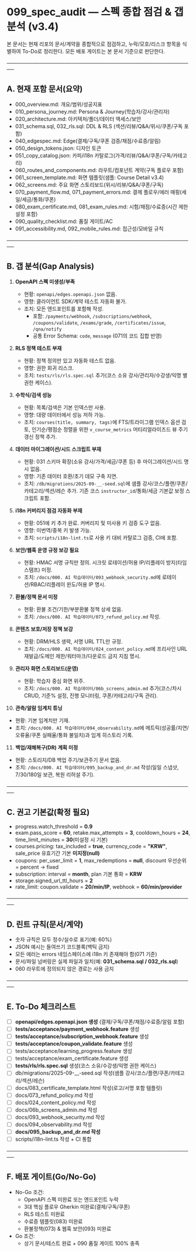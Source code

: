 # 099_spec_audit — 스펙 종합 점검 & 갭 분석 (v3.4)

본 문서는 현재 리포의 문서/계약을 종합적으로 점검하고, 누락/모호/리스크 항목을 식별하여 To-Do로 정리한다. 모든 배포 게이트는 본 문서 기준으로 판단한다.

────────────────────────────────────────────────────
## A. 현재 포함 문서(요약)
- 000_overview.md: 개요/범위/성공지표
- 010_persona_journey.md: Persona & Journey(학습자/강사/관리자)
- 020_architecture.md: 아키텍처/폴더/데이터 액세스/보안
- 031_schema.sql, 032_rls.sql: DDL & RLS (섹션/리뷰/Q&A/위시/쿠폰/구독 포함)
- 040_edgespec.md: Edge(결제/구독/쿠폰 검증/채점/수료증/알림)
- 050_design_tokens.json: 디자인 토큰
- 051_copy_catalog.json: 카피/i18n 카탈로그(가격/리뷰/Q&A/쿠폰/구독/카테고리)
- 060_routes_and_components.md: 라우트/컴포넌트 계약(구독 플로우 포함)
- 061_screen_template.md: 화면 템플릿(샘플: Course Detail v3.4)
- 062_screens.md: 주요 화면 스토리보드(위시/리뷰/Q&A/쿠폰/구독)
- 070_payment_flow.md, 071_payment_errors.md: 결제 플로우/에러 매핑(세일/세금/통화/쿠폰)
- 080_exam_certificate.md, 081_exam_rules.md: 시험/채점/수료증(시간 제한 설정 포함)
- 090_quality_checklist.md: 품질 게이트/AC
- 091_accessibility.md, 092_mobile_rules.md: 접근성/모바일 규칙

────────────────────────────────────────────────────
## B. 갭 분석(Gap Analysis)
1) **OpenAPI 스펙 미생성/부족**
   - 현황: `openapi/edges.openapi.json` 없음.
   - 영향: 클라이언트 SDK/계약 테스트 자동화 불가.
   - 조치: 모든 엔드포인트를 포함해 작성.
     - 포함: `/payments/webhook`, `/subscriptions/webhook`, `/coupons/validate`, `/exams/grade`, `/certificates/issue`, `/qna/notify`
     - 공통 Error Schema: `code`, `message` (071의 코드 집합 반영)

2) **RLS 정책 테스트 부재**
   - 현황: 정책 정의만 있고 자동화 테스트 없음.
   - 영향: 권한 회귀 리스크.
   - 조치: `tests/rls/rls.spec.sql` 추가(코스 소유 강사/관리자/수강생/익명 별 권한 케이스).

3) **수학식/검색 성능**
   - 현황: 목록/검색은 기본 인덱스만 사용.
   - 영향: 대량 데이터에서 성능 저하 가능.
   - 조치: `courses(title, summary, tags)`에 FTS/트라이그램 인덱스 옵션 검토, 인기순/평점순 정렬을 위한 `v_course_metrics` 머티리얼라이즈드 뷰 주기 갱신 정책 추가.

4) **데이터 마이그레이션/시드 스크립트 부재**
   - 현황: 031 스키마 확장(소유 강사/가격/세금/쿠폰 등) 후 마이그레이션/시드 명시 없음.
   - 영향: 기존 데이터 호환/초기 데모 구축 지연.
   - 조치: `/db/migrations/2025-09-__-seed.sql`에 샘플 강사/코스/플랜/쿠폰/카테고리/섹션/레슨 추가. 기존 코스 `instructor_id`/통화/세금 기본값 보정 스크립트 포함.

5) **i18n 커버리지 점검 자동화 부재**
   - 현황: 051에 키 추가 완료. 커버리지 및 미사용 키 검증 도구 없음.
   - 영향: 미번역/중복 키 발생 가능.
   - 조치: `scripts/i18n-lint.ts`로 사용 키 대비 카탈로그 검증, CI에 포함.

6) **보안/웹훅 운영 규정 보강 필요**
   - 현황: HMAC 서명 규칙만 정의. 시크릿 로테이션/허용 IP/리플레이 방지(타임스탬프) 미정.
   - 조치: `/docs/000. AI 학습데이터/093_webhook_security.md`에 로테이션/RBAC/리플레이 윈도/허용 IP 명시.

7) **환불/정책 문서 미정**
   - 현황: 환불 조건/기한/부분환불 정책 상세 없음.
   - 조치: `/docs/000. AI 학습데이터/073_refund_policy.md` 작성.

8) **콘텐츠 보호/저장 정책 보강**
   - 현황: DRM/HLS 생략, 서명 URL TTL만 규정.
   - 조치: `/docs/000. AI 학습데이터/024_content_policy.md`에 프리사인 URL 재발급/도메인 제한/워터마크/다운로드 금지 지침 명시.

9) **관리자 화면 스토리보드(운영)**
   - 현황: 학습자 중심 화면 위주.
   - 조치: `/docs/000. AI 학습데이터/06b_screens_admin.md` 추가(코스/차시 CRUD, 기준% 설정, 진행 모니터링, 쿠폰/카테고리/구독 관리).

10) **관측/알람 임계치 튜닝**
   - 현황: 기본 임계치만 기재.
   - 조치: `/docs/000. AI 학습데이터/094_observability.md`에 메트릭(성공률/지연/오류율/쿠폰 실패율/통화 불일치)과 임계 히스토리 기록.

11) **백업/재해복구(DR) 계획 미정**
   - 현황: 스토리지/DB 백업 주기/보관주기 문서 없음.
   - 조치: `/docs/000. AI 학습데이터/095_backup_and_dr.md` 작성(일일 스냅샷, 7/30/180일 보관, 복원 리허설 주기).

────────────────────────────────────────────────────
## C. 권고 기본값(확정 필요)
- progress.watch_threshold = **0.9**
- exam.pass_score = **60**, retake.max_attempts = **3**, cooldown_hours = **24**, time_limit_minutes = **30**(미설정 시 기본)
- courses.pricing: tax_included = **true**, currency_code = **"KRW"**, sale_price 유효기간 기본 **미지정(null)**
- coupons: per_user_limit = **1**, max_redemptions = **null**, discount 우선순위 = percent → fixed
- subscription: interval = **month**, plan 기본 통화 = **KRW**
- storage.signed_url_ttl_hours = **2**
- rate_limit: coupon.validate = **20/min/IP**, webhook = **60/min/provider**

────────────────────────────────────────────────────
## D. 린트 규칙(문서/계약)
- 숫자 규칙은 모두 정수/실수로 표기(예: 60%)
- JSON 예시는 들여쓰기 코드블록(백틱 금지)
- 모든 에러는 errors 네임스페이스에 i18n 키 존재해야 함(071 기준)
- 문서/파일 넘버링은 실제 파일과 일치(예: **031_schema.sql / 032_rls.sql**)
- 060 라우트에 정의되지 않은 경로는 사용 금지

────────────────────────────────────────────────────
## E. To-Do 체크리스트
- [ ] **openapi/edges.openapi.json 생성** (결제/구독/쿠폰/채점/수료증/알림 포함)
- [ ] **tests/acceptance/payment_webhook.feature** 생성
- [ ] **tests/acceptance/subscription_webhook.feature** 생성
- [ ] **tests/acceptance/coupon_validate.feature** 생성
- [ ] tests/acceptance/learning_progress.feature 생성
- [ ] tests/acceptance/exam_certificate.feature 생성
- [ ] **tests/rls/rls.spec.sql** 생성(코스 소유/수강생/익명 권한 케이스)
- [ ] db/migrations/2025-09-__-seed.sql 작성(샘플 강사/코스/플랜/쿠폰/카테고리/섹션/레슨)
- [ ] docs/083_certificate_template.html 작성(로고/서명 포함 템플릿)
- [ ] docs/073_refund_policy.md 작성
- [ ] docs/024_content_policy.md 작성
- [ ] docs/06b_screens_admin.md 작성
- [ ] docs/093_webhook_security.md 작성
- [ ] docs/094_observability.md 작성
- [ ] **docs/095_backup_and_dr.md 작성**
- [ ] scripts/i18n-lint.ts 작성 + CI 통합

────────────────────────────────────────────────────
## F. 배포 게이트(Go/No-Go)
- No-Go 조건:
  - OpenAPI 스펙 미완료 또는 엔드포인트 누락
  - 3대 핵심 플로우 Gherkin 미완료(결제/구독/쿠폰)
  - RLS 테스트 미완료
  - 수료증 템플릿(083) 미완료
  - 환불정책(073) & 웹훅 보안(093) 미완료
- Go 조건:
  - 상기 문서/테스트 완료 + 090 품질 게이트 100% 충족
